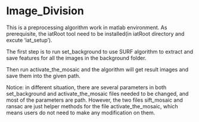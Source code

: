 # Image_Division

This is a preprocessing algorithm work in matlab environment.
As prerequisite, the iatRoot tool need to be installed(in iatRoot directory and excute ‘iat_setup’).

The first step is to run set_background to use SURF algorithm to extract and save features for all the images in the background folder.

Then run activate_the_mosaic and the algorithm will get result images and save them into the given path.

Notice: in different situation, there are several parameters in both set_background and activate_the_mosaic files needed to be changed, and most of the parameters are path. However, the two files sift_mosaic and ransac are just helper methods for the file activate_the_mosaic, which means users do not need to make any modification on them.
